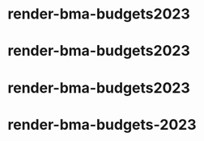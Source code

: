# render-bma-budgets2023
# render-bma-budgets2023
# render-bma-budgets2023
# render-bma-budgets-2023
